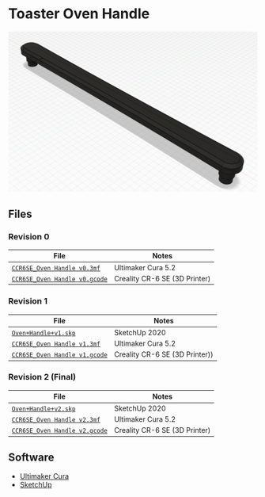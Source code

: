 # Toaster Oven Handle

![Fusion 360 Model](docs/fusion-model.png)

## Files

### Revision 0

| File | Notes |
| ---- | ----- |
| [`CCR6SE_Oven Handle v0.3mf`](files/CCR6SE_Oven%20Handle%20v0.3mf) | Ultimaker Cura 5.2 |
| [`CCR6SE_Oven Handle v0.gcode`](files/CCR6SE_Oven%20Handle%20v0.gcode) | Creality CR-6 SE (3D Printer) |

### Revision 1

| File | Notes |
| ---- | ----- |
| [`Oven+Handle+v1.skp`](files/Oven+Handle+v1.skp) | SketchUp 2020 |
| [`CCR6SE_Oven Handle v1.3mf`](files/CCR6SE_Oven%20Handle%20v1.3mf) | Ultimaker Cura 5.2 |
| [`CCR6SE_Oven Handle v1.gcode`](files/CCR6SE_Oven%20Handle%20v1.gcode) | Creality CR-6 SE (3D Printer)) |

### Revision 2 (Final)

| File | Notes |
| ---- | ----- |
| [`Oven+Handle+v2.skp`](files/Oven+Handle+v2.skp) | SketchUp 2020 |
| [`CCR6SE_Oven Handle v2.3mf`](files/CCR6SE_Oven%20Handle%20v2.3mf) | Ultimaker Cura 5.2 |
| [`CCR6SE_Oven Handle v2.gcode`](files/CCR6SE_Oven%20Handle%20v2.gcode) | Creality CR-6 SE (3D Printer) |

## Software

- [Ultimaker Cura](https://ultimaker.com/software/ultimaker-cura)
- [SketchUp](https://www.sketchup.com/try-sketchup)